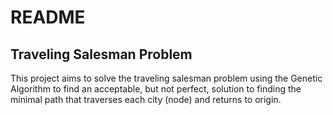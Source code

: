 # README

## Traveling Salesman Problem

This project aims to solve the traveling salesman problem using the Genetic Algorithm to find an acceptable, but not perfect, solution to finding the minimal path that traverses each city (node) and returns to origin.
